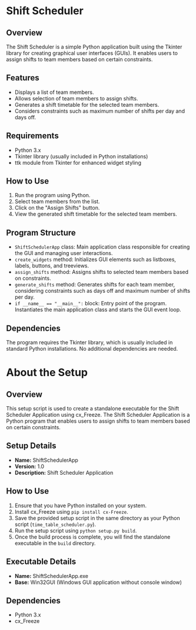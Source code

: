 # Shift Scheduler

## Overview
The Shift Scheduler is a simple Python application built using the Tkinter library for creating graphical user interfaces (GUIs). It enables users to assign shifts to team members based on certain constraints.

## Features
- Displays a list of team members.
- Allows selection of team members to assign shifts.
- Generates a shift timetable for the selected team members.
- Considers constraints such as maximum number of shifts per day and days off.

## Requirements
- Python 3.x
- Tkinter library (usually included in Python installations)
- ttk module from Tkinter for enhanced widget styling

## How to Use
1. Run the program using Python.
2. Select team members from the list.
3. Click on the "Assign Shifts" button.
4. View the generated shift timetable for the selected team members.

## Program Structure
- `ShiftSchedulerApp` class: Main application class responsible for creating the GUI and managing user interactions.
- `create_widgets` method: Initializes GUI elements such as listboxes, labels, buttons, and treeviews.
- `assign_shifts` method: Assigns shifts to selected team members based on constraints.
- `generate_shifts` method: Generates shifts for each team member, considering constraints such as days off and maximum number of shifts per day.
- `if __name__ == "__main__":` block: Entry point of the program. Instantiates the main application class and starts the GUI event loop.

## Dependencies
The program requires the Tkinter library, which is usually included in standard Python installations. No additional dependencies are needed.

# About the Setup

## Overview
This setup script is used to create a standalone executable for the Shift Scheduler Application using cx_Freeze. The Shift Scheduler Application is a Python program that enables users to assign shifts to team members based on certain constraints.

## Setup Details
- **Name:** ShiftSchedulerApp
- **Version:** 1.0
- **Description:** Shift Scheduler Application

## How to Use
1. Ensure that you have Python installed on your system.
2. Install cx_Freeze using `pip install cx-Freeze`.
3. Save the provided setup script in the same directory as your Python script (`time_table_scheduler.py`).
4. Run the setup script using `python setup.py build`.
5. Once the build process is complete, you will find the standalone executable in the `build` directory.

## Executable Details
- **Name:** ShiftSchedulerApp.exe
- **Base:** Win32GUI (Windows GUI application without console window)

## Dependencies
- Python 3.x
- cx_Freeze




